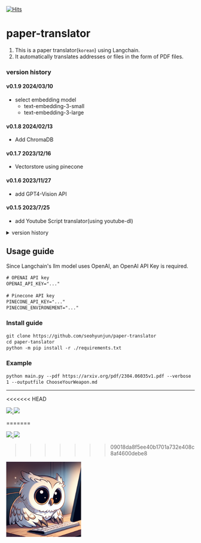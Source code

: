 [![Hits](https://hits.seeyoufarm.com/api/count/incr/badge.svg?url=https%3A%2F%2Fgithub.com%2Fseohyunjun%2Fpaper-translator&count_bg=%2379C83D&title_bg=%23555555&icon=&icon_color=%23E7E7E7&title=hits&edge_flat=false)](https://hits.seeyoufarm.com)         

# paper-translator
1. This is a paper translator(`korean`) using Langchain.  
2. It automatically translates addresses or files in the form of PDF files.



### version history

#### v0.1.9 2024/03/10
- select embedding model
  - text-embedding-3-small
  - text-embedding-3-large  

#### v0.1.8 2024/02/13
- Add ChromaDB 

#### v0.1.7 2023/12/16
- Vectorstore using pinecone 

#### v0.1.6 2023/11/27
- add GPT4-Vision API

#### v0.1.5 2023/7/25
- add Youtube Script translator(using youtube-dl) 

<details>
<summary>version history</summary>

#### v0.1.4 2023/7/9
- use langchain schema 

#### v0.1.3 2023/6/23
- URL -> markdown
  - require `brew install libmagic`

#### v0.1.2 2023/6/15  
- ChatGPT API Update : gpt-3.5-turbo-16k 
  - token 4k -> 16k (about 3 pages cover per 1 request)

#### v0.1.1 2023/6/6  
- ConstitutionalChain(test) : if output format is wrong, fix it.

#### v0.1.0 2023/6/4
- paper translator using Langchain
- preprocessing for paper (ex, split Reference)

</details>


## Usage guide
Since Langchain's llm model uses OpenAI, an OpenAI API Key is required. 

```shell
# OPENAI API key
OPENAI_API_KEY="..."

# Pinecone API key
PINECONE_API_KEY="..."
PINECONE_ENVIRONEMENT="..."
```

### Install guide

```shell
git clone https://github.com/seohyunjun/paper-translator
cd paper-tanslator
python -m pip install -r ./requirements.txt
```

### Example 

```commandline
python main.py --pdf https://arxiv.org/pdf/2304.06035v1.pdf --verbose 1 --outputfile ChooseYourWeapon.md
```

---
<<<<<<< HEAD

<a href="mailto:bnmy6581@gmail.com">
    <img src="https://img.shields.io/badge/
    Gmail-EA4335?style=for-the-badge&logo=Gmail&logoColor=white"> 
</a>
<a href="https://pf.kakao.com/_vxhjyxj">
    <img src="https://img.shields.io/badge/
    KakaoBot-FFCD00?style=for-the-badge&logoColor=black&logo=KakaoTalk"> 
</a>
<p>
=======
<br>

<p>
<a href="mailto:bnmy6581@gmail.com">
<img src="https://img.shields.io/badge/Gmail-EA4335? style=for-the-badge&logo=Gmail logoColor=white"> 
</a>
<a href="https://pf.kakao.com/_vxhjyxj">
<img src="https://img.shields.io/badge/KakaoBot-FFCD00? style=for-the-badge&logoColor=black&logo=KakaoTalk"> 
</a>

>>>>>>> 09018da8f5ee40b1701a732e408c8af4600debe8
<a href="https://pf.kakao.com/_vxhjyxj">
<img src='./src/kakaobot.png' width=200 align='left'/>
</p>

